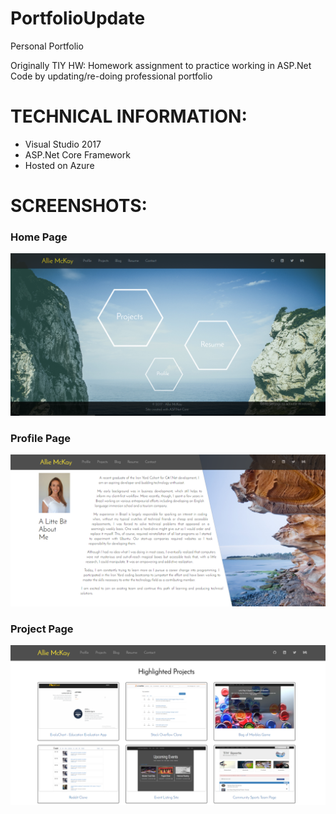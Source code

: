 # PortfolioUpdate

Personal Portfolio

Originally TIY HW: Homework assignment to practice working in ASP.Net Code by updating/re-doing professional portfolio

# TECHNICAL INFORMATION:
- Visual Studio 2017
- ASP.Net Core Framework
- Hosted on Azure

# SCREENSHOTS:

### Home Page
![](https://raw.githubusercontent.com/devalexer/PortfolioUpdate/master/media/portfolioHome.PNG)

### Profile Page
![](https://raw.githubusercontent.com/devalexer/PortfolioUpdate/master/media/portfolioProfile.PNG)

### Project Page
![](https://raw.githubusercontent.com/devalexer/PortfolioUpdate/master/media/portfolioProjects.PNG)
